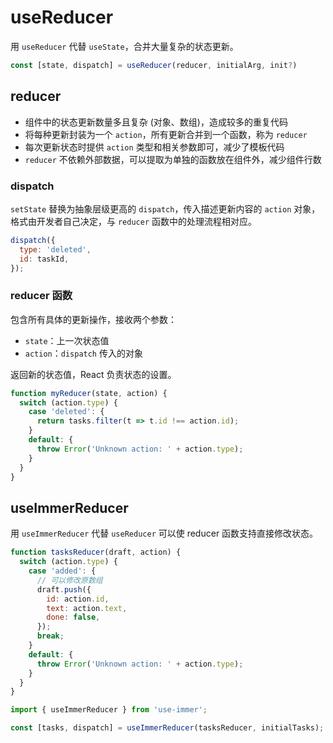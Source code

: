 # useReducer

用 `useReducer` 代替 `useState`，合并大量复杂的状态更新。

```js
const [state, dispatch] = useReducer(reducer, initialArg, init?)
```

## reducer

- 组件中的状态更新数量多且复杂 (对象、数组)，造成较多的重复代码
- 将每种更新封装为一个 `action`，所有更新合并到一个函数，称为 `reducer`
- 每次更新状态时提供 `action` 类型和相关参数即可，减少了模板代码
- `reducer` 不依赖外部数据，可以提取为单独的函数放在组件外，减少组件行数

### dispatch

`setState` 替换为抽象层级更高的 `dispatch`，传入描述更新内容的 `action` 对象，格式由开发者自己决定，与 `reducer` 函数中的处理流程相对应。

```js
dispatch({
  type: 'deleted',
  id: taskId,
});
```

### reducer 函数

包含所有具体的更新操作，接收两个参数：

- `state`：上一次状态值
- `action`：`dispatch` 传入的对象

返回新的状态值，React 负责状态的设置。

```js
function myReducer(state, action) {
  switch (action.type) {
    case 'deleted': {
      return tasks.filter(t => t.id !== action.id);
    }
    default: {
      throw Error('Unknown action: ' + action.type);
    }
  }
}
```

## useImmerReducer

用 `useImmerReducer` 代替 `useReducer` 可以使 reducer 函数支持直接修改状态。

```js
function tasksReducer(draft, action) {
  switch (action.type) {
    case 'added': {
      // 可以修改原数组
      draft.push({
        id: action.id,
        text: action.text,
        done: false,
      });
      break;
    }
    default: {
      throw Error('Unknown action: ' + action.type);
    }
  }
}
```

```js
import { useImmerReducer } from 'use-immer';
```

```js
const [tasks, dispatch] = useImmerReducer(tasksReducer, initialTasks);
```
